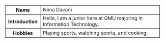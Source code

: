 <!DOCTYPE html>
<html lang="en">
<head>
    <meta charset="UTF-8">
    <meta name="viewport" content="width=device-width, initial-scale=1.0">
    
</head>
<body>
    <table border="1">
        <tr>
            <th>Name</th>
            <td>Nima Davani</td>
        </tr>
        <tr>
            <th>Introduction</th>
            <td>Hello, I am a junior here at GMU majoring in Information Technology.</td>
        </tr>
        <tr>
            <th>Hobbies</th>
            <td>Playing sports, watching sports, and cooking.</td>
        </tr>
    </table>
</body>
</html>
